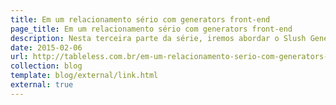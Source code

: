 ```yaml
---
title: Em um relacionamento sério com generators front-end
page_title: Em um relacionamento sério com generators front-end
description: Nesta terceira parte da série, iremos abordar o Slush Generator, que é um Scaffolding Generator baseado em NodeJS e que tem uma forma diferenciada para criação de seus scaffolds.
date: 2015-02-06
url: http://tableless.com.br/em-um-relacionamento-serio-com-generators-front-end-parte-3/
collection: blog
template: blog/external/link.html
external: true
---
```


